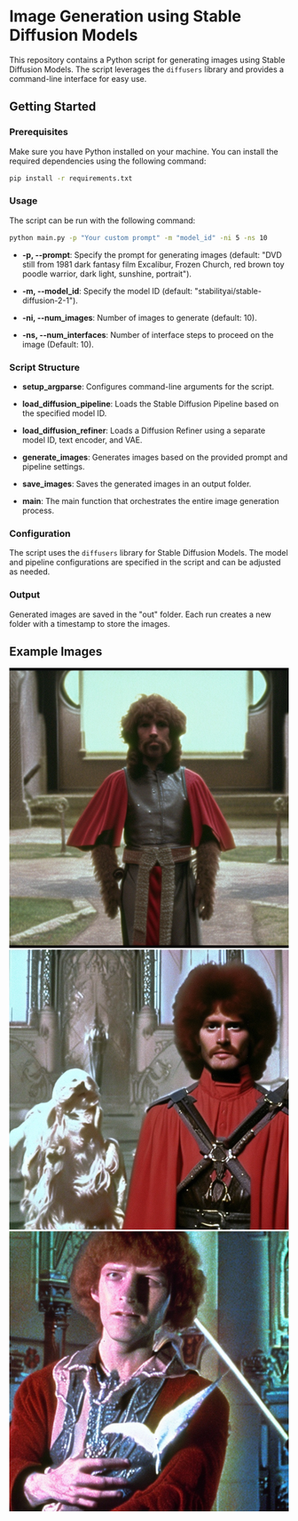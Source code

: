 # Image Generation using Stable Diffusion Models

This repository contains a Python script for generating images using Stable Diffusion Models. The script leverages the `diffusers` library and provides a command-line interface for easy use.

## Getting Started

### Prerequisites

Make sure you have Python installed on your machine. You can install the required dependencies using the following command:

```bash
pip install -r requirements.txt
```

### Usage

The script can be run with the following command:

```bash
python main.py -p "Your custom prompt" -m "model_id" -ni 5 -ns 10
```

- **-p, --prompt**: Specify the prompt for generating images (default: "DVD still from 1981 dark fantasy film Excalibur, Frozen Church, red brown toy poodle warrior, dark light, sunshine, portrait").
- **-m, --model_id**: Specify the model ID (default: "stabilityai/stable-diffusion-2-1").

- **-ni, --num_images**: Number of images to generate (default: 10).

- **-ns, --num_interfaces**: Number of interface steps to proceed on the image (Default: 10).

### Script Structure

- **setup_argparse**: Configures command-line arguments for the script.

- **load_diffusion_pipeline**: Loads the Stable Diffusion Pipeline based on the specified model ID.

- **load_diffusion_refiner**: Loads a Diffusion Refiner using a separate model ID, text encoder, and VAE.

- **generate_images**: Generates images based on the provided prompt and pipeline settings.

- **save_images**: Saves the generated images in an output folder.

- **main**: The main function that orchestrates the entire image generation process.

### Configuration

The script uses the `diffusers` library for Stable Diffusion Models. The model and pipeline configurations are specified in the script and can be adjusted as needed.

### Output

Generated images are saved in the "out" folder. Each run creates a new folder with a timestamp to store the images.

## Example Images

![Example 1](examples/dvdstifrodar_0.png)
![Example 2](examples/dvdstifrodar_1.png)
![Example 3](examples/dvdstifrodar_2.png)
